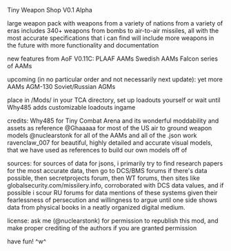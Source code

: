 Tiny Weapon Shop V0.1 Alpha

large weapon pack with weapons from a variety of nations from a variety of eras
includes 340+ weapons from bombs to air-to-air missiles, all with the most accurate specifications that i can find
will include more weapons in the future with more functionality and documentation

new features from AoF V0.11C:
PLAAF AAMs
Swedish AAMs
Falcon series of AAMs


upcoming (in no particular order and not necessarily next update):
yet more AAMs
AGM-130
Soviet/Russian AGMs


place in /Mods/ in your TCA directory, set up loadouts yourself or wait until Why485 adds customizable loadouts ingame

credits:
Why485 for Tiny Combat Arena and its wonderful moddability and assets as reference
@Ghaaaaa for most of the US air to ground weapon models
@nuclearstonk for all of the AAMs and all of the .json work
ravenclaw_007 for beautiful, highly detailed and accurate visual models, that we have used as references to build our own models off of

sources:
for sources of data for jsons, i primarily try to find research papers for the most accurate data, then go to DCS/BMS forums if there's data possible, then secretprojects forum, then WT forums, then sites like globalsecurity.com/missilery.info, corroborated with DCS data values, and if possible i scour RU forums for data mentions of these systems given their fearlessness of persecution and willingness to argue until one side shows data from physical books in a neatly organized digital medium.

license:
ask me (@nuclearstonk) for permission to republish this mod, and make proper crediting of the authors if you are granted permission

have fun! ^w^
